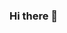 ### Hi there 👋

<!--
**David-Salazar/David-Salazar** is a ✨ _special_ ✨ repository because its `README.md` (this file) appears on your GitHub profile.

I am a Machine Learning Engineer at Factored. I love Dilettant'n Data Science. 

- To check out what I am currently doing, follow me on Twitter at [@DavidSalazarVir](https://twitter.com/DavidSalazarVir) or my personal [blog](https://david-salazar.github.io/). I write mostly about Extreme Value Theory, Bayesian Statistics, Data Visualization and everything that has a Data Science flavor. 

-->
